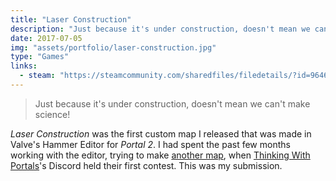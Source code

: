 ```yaml
---
title: "Laser Construction"
description: "Just because it's under construction, doesn't mean we can't make science!"
date: 2017-07-05
img: "assets/portfolio/laser-construction.jpg"
type: "Games"
links:
  - steam: "https://steamcommunity.com/sharedfiles/filedetails/?id=964675754"
---
```


> Just because it's under construction, doesn't mean we can't make science!

_Laser Construction_ was the first custom map I released that was made in Valve's Hammer Editor for _Portal 2_. I had spent the past few months working with the editor, trying to make [another map](/portfolio/detour), when [Thinking With Portals](https://www.thinking.withportals.com/)'s Discord held their first contest. This was my submission.

